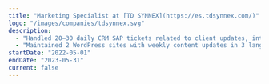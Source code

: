 ```yaml
---
title: "Marketing Specialist at [TD SYNNEX](https://es.tdsynnex.com/)"
logo: "/images/companies/tdsynnex.svg"
description:
  - "Handled 20–30 daily CRM SAP tickets related to client updates, internal issues, and sales support."
  - "Maintained 2 WordPress sites with weekly content updates in 3 languages."
startDate: "2022-05-01"
endDate: "2023-05-31"
current: false
---
```

